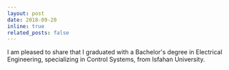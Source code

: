 ```yaml
---
layout: post
date: 2018-09-20
inline: true
related_posts: false
---
```

I am pleased to share that I graduated with a Bachelor's degree in Electrical Engineering, specializing in Control Systems, from Isfahan University.

